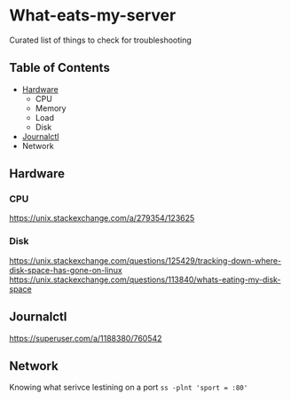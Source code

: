 # What-eats-my-server
Curated list of things to check for troubleshooting 

## Table of Contents

- [Hardware]()
    * CPU
    * Memory
    * Load
    * Disk
- [Journalctl]()
- Network

## Hardware

### CPU
https://unix.stackexchange.com/a/279354/123625

### Disk
https://unix.stackexchange.com/questions/125429/tracking-down-where-disk-space-has-gone-on-linux
https://unix.stackexchange.com/questions/113840/whats-eating-my-disk-space

## Journalctl
https://superuser.com/a/1188380/760542

## Network
Knowing what serivce lestining on a port
`ss -plnt 'sport = :80'`

